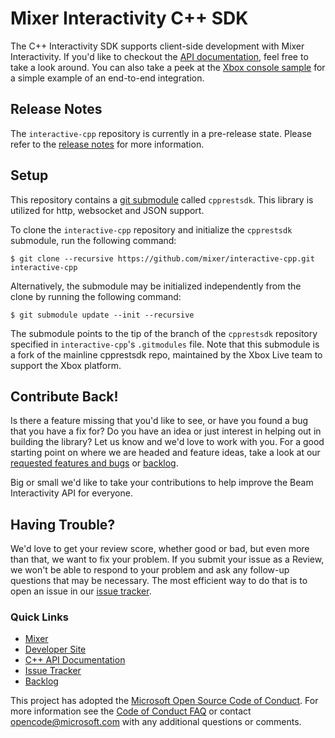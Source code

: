# Mixer Interactivity C++ SDK

The C++ Interactivity SDK supports client-side development with Mixer Interactivity.
If you'd like to checkout the [API documentation](https://dev.mixer.com/reference/interactive/cplusplus/index.html), feel free to
take a look around. You can also take a peek at the [Xbox console sample](https://github.com/mixer/interactive-cpp/tree/master/Samples) for a
simple example of an end-to-end integration.

## Release Notes

The `interactive-cpp` repository is currently in a pre-release state. Please refer
to the [release notes](https://github.com/mixer/interactive-cpp/releases) for more information.

## Setup

This repository contains a [git submodule](https://git-scm.com/docs/git-submodule)
called `cpprestsdk`. This library is utilized for http, websocket and JSON support.

To clone the `interactive-cpp` repository and initialize the `cpprestsdk`
submodule, run the following command:

```
$ git clone --recursive https://github.com/mixer/interactive-cpp.git interactive-cpp
```

Alternatively, the submodule may be initialized independently from the clone
by running the following command:

```
$ git submodule update --init --recursive
```

The submodule points to the tip of the branch of the `cpprestsdk` repository
specified in `interactive-cpp`'s `.gitmodules` file. Note that this submodule
is a fork of the mainline cpprestsdk repo, maintained by the Xbox Live team to
support the Xbox platform.

## Contribute Back!

Is there a feature missing that you'd like to see, or have you found a bug that you
have a fix for? Do you have an idea or just interest in helping out in building the
library? Let us know and we'd love to work with you. For a good starting point on where
we are headed and feature ideas, take a look at our [requested features and bugs](https://github.com/mixer/interactive-cpp/issues) or [backlog](https://github.com/mixer/interactive-cpp/blob/master/backlog.md).

Big or small we'd like to take your contributions to help improve the Beam Interactivity
API for everyone. 

## Having Trouble?

We'd love to get your review score, whether good or bad, but even more than that, we want
to fix your problem. If you submit your issue as a Review, we won't be able to respond to
your problem and ask any follow-up questions that may be necessary. The most efficient way
to do that is to open an issue in our [issue tracker](https://github.com/mixer/interactive-cpp/issues).  

### Quick Links

*   [Mixer](https://mixer.com/)
*   [Developer Site](https://dev.mixer.com/)
*   [C++ API Documentation](https://dev.mixer.com/reference/interactive/cplusplus/index.html)
*   [Issue Tracker](https://github.com/mixer/interactive-cpp/issues)
*   [Backlog](https://github.com/mixer/interactive-cpp/blob/master/backlog.md)

This project has adopted the [Microsoft Open Source Code of Conduct](https://opensource.microsoft.com/codeofconduct/). For more information see the [Code of Conduct FAQ](https://opensource.microsoft.com/codeofconduct/faq/) or contact [opencode@microsoft.com](mailto:opencode@microsoft.com) with any additional questions or comments.

